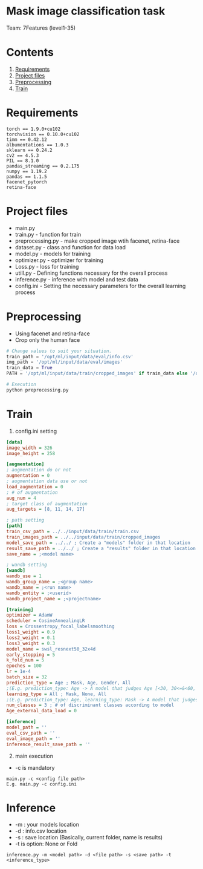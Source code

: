 # Mask image classification task
Team: 7Features (level1-35)

# Contents
1. [Requirements](#Requirements)
2. [Project files](#Project-files)
3. [Preprocessing](#Preprocessing)
4. [Train](#Train)

# Requirements
```
torch == 1.9.0+cu102
torchvision == 0.10.0+cu102
timm == 0.42.12
albumentations == 1.0.3
sklearn == 0.24.2
cv2 == 4.5.3
PIL == 8.1.0
pandas_streaming == 0.2.175
numpy == 1.19.2
pandas == 1.1.5
facenet_pytorch
retina-face
```

# Project files
* main.py
* train.py - function for train
* preprocessing.py - make cropped image wtih facenet, retina-face
* dataset.py - class and function for data load
* model.py - models for training
* optimizer.py - optimizer for training
* Loss.py - loss for training
* utill.py - Defining functions necessary for the overall process
* inference.py - inference with model and test data
* config.ini - Setting the necessary parameters for the overall learning process

# Preprocessing
* Using facenet and retina-face
* Crop only the human face
```python
# Change values to suit your situation.
train_path = '/opt/ml/input/data/eval/info.csv'
img_path = '/opt/ml/input/data/eval/images' 
train_data = True
PATH = '/opt/ml/input/data/train/cropped_images' if train_data else '/opt/ml/input/data/eval/cropped_images'

# Execution
python preprocessing.py
```

# Train
1. config.ini setting
```ini
[data]
image_width = 326
image_height = 258

[augmentation]
; augmentation do or not
augmentation = 0
; augmentation data use or not
load_augmentation = 0
; # of augmentation
aug_num = 4
; target class of augmentation
aug_targets = [8, 11, 14, 17]

; path setting
[path]
train_csv_path = ../../input/data/train/train.csv
train_images_path = ../../input/data/train/cropped_images
model_save_path = ../../ ; Create a "models" folder in that location
result_save_path = ../../ ; Create a "results" folder in that location
save_name = ;<model name>

; wandb setting
[wandb]
wandb_use = 1
wandb_group_name = ;<group name>
wandb_name = ;<run name>
wandb_entity = ;<userid>
wandb_project_name = ;<projectname>

[training]
optimizer = AdamW
scheduler = CosineAnnealingLR
loss = Crossentropy_focal_labelsmoothing
loss1_weight = 0.9
loss2_weight = 0.1
loss3_weight = 0.3
model_name = swsl_resnext50_32x4d
early_stopping = 5
k_fold_num = 5
epoches = 100
lr = 1e-4
batch_size = 32
prediction_type = Age ; Mask, Age, Gender, All
;(E.g. prediction_type: Age -> A model that judges Age [<30, 30<=&<60, 60<=])
learning_type = All ; Mask, None, All 
;(E.g. prediction_type: Age, learning_type: Mask -> A model that judges only the image with a mask in Age)
num_classes = 3 ; # of discriminant classes according to model
Age_external_data_load = 0

[inference]
model_path = '' 
eval_csv_path = ''
eval_image_path = ''
inference_result_save_path = ''

```

2. main execution
* -c is mandatory
```
main.py -c <config file path>
E.g. main.py -c config.ini
```

# Inference
* -m : your models location
* -d : info.csv location
* -s : save location (Basically, current folder, name is results)
* -t is option: None or Fold
```
inference.py -m <model path> -d <file path> -s <save path> -t <inference_type>
```